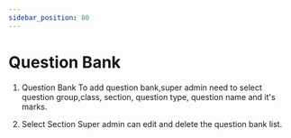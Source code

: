 ```yaml
---
sidebar_position: 80
---
```

 
# Question Bank
1. Question Bank
To add question bank,super admin need to select question group,class, section, question type, question name and it's marks.

2. Select Section
Super admin can edit and delete the question bank list.